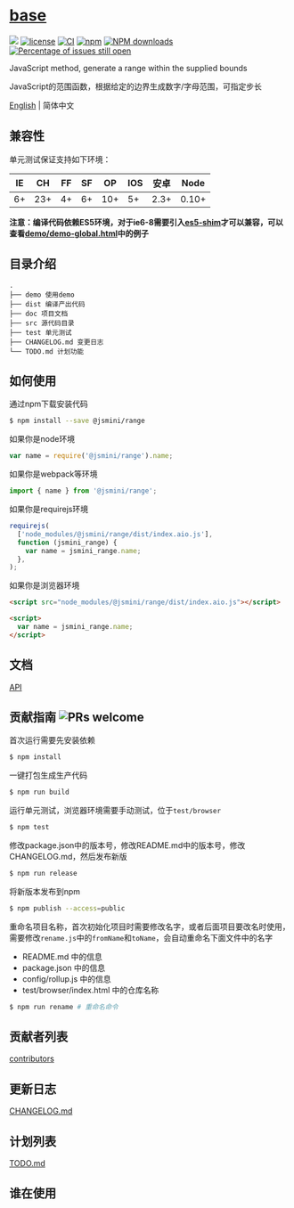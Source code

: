 # [base](https://github.com/jsmini/base)

[![](https://img.shields.io/badge/Powered%20by-jslib%20base-brightgreen.svg)](https://github.com/yanhaijing/jslib-base)
[![license](https://img.shields.io/badge/license-MIT-blue.svg)](https://github.com/jsmini/base/blob/master/LICENSE)
[![CI](https://github.com/jsmini/range/actions/workflows/ci.yml/badge.svg?branch=master)](https://github.com/jsmini/range/actions/workflows/ci.yml)
[![npm](https://img.shields.io/badge/npm-0.1.3-orange.svg)](https://www.npmjs.com/package/@jsmini/base)
[![NPM downloads](http://img.shields.io/npm/dm/@jsmini/base.svg?style=flat-square)](http://www.npmtrends.com/@jsmini/base)
[![Percentage of issues still open](http://isitmaintained.com/badge/open/jsmini/base.svg)](http://isitmaintained.com/project/jsmini/base 'Percentage of issues still open')

JavaScript method, generate a range within the supplied bounds

JavaScript的范围函数，根据给定的边界生成数字/字母范围，可指定步长

[English](./README.md) | 简体中文

## 兼容性

单元测试保证支持如下环境：

| IE  | CH  | FF  | SF  | OP  | IOS | 安卓 | Node  |
| --- | --- | --- | --- | --- | --- | ---- | ----- |
| 6+  | 23+ | 4+  | 6+  | 10+ | 5+  | 2.3+ | 0.10+ |

**注意：编译代码依赖ES5环境，对于ie6-8需要引入[es5-shim](http://github.com/es-shims/es5-shim/)才可以兼容，可以查看[demo/demo-global.html](./demo/demo-global.html)中的例子**

## 目录介绍

```
.
├── demo 使用demo
├── dist 编译产出代码
├── doc 项目文档
├── src 源代码目录
├── test 单元测试
├── CHANGELOG.md 变更日志
└── TODO.md 计划功能
```

## 如何使用

通过npm下载安装代码

```bash
$ npm install --save @jsmini/range
```

如果你是node环境

```js
var name = require('@jsmini/range').name;
```

如果你是webpack等环境

```js
import { name } from '@jsmini/range';
```

如果你是requirejs环境

```js
requirejs(
  ['node_modules/@jsmini/range/dist/index.aio.js'],
  function (jsmini_range) {
    var name = jsmini_range.name;
  },
);
```

如果你是浏览器环境

```html
<script src="node_modules/@jsmini/range/dist/index.aio.js"></script>

<script>
  var name = jsmini_range.name;
</script>
```

## 文档

[API](./doc/api.md)

## 贡献指南 ![PRs welcome](https://img.shields.io/badge/PRs-welcome-brightgreen.svg)

首次运行需要先安装依赖

```bash
$ npm install
```

一键打包生成生产代码

```bash
$ npm run build
```

运行单元测试，浏览器环境需要手动测试，位于`test/browser`

```bash
$ npm test
```

修改package.json中的版本号，修改README.md中的版本号，修改CHANGELOG.md，然后发布新版

```bash
$ npm run release
```

将新版本发布到npm

```bash
$ npm publish --access=public
```

重命名项目名称，首次初始化项目时需要修改名字，或者后面项目要改名时使用，需要修改`rename.js`中的`fromName`和`toName`，会自动重命名下面文件中的名字

- README.md 中的信息
- package.json 中的信息
- config/rollup.js 中的信息
- test/browser/index.html 中的仓库名称

```bash
$ npm run rename # 重命名命令
```

## 贡献者列表

[contributors](https://github.com/jsmini/range/graphs/contributors)

## 更新日志

[CHANGELOG.md](./CHANGELOG.md)

## 计划列表

[TODO.md](./TODO.md)

## 谁在使用
